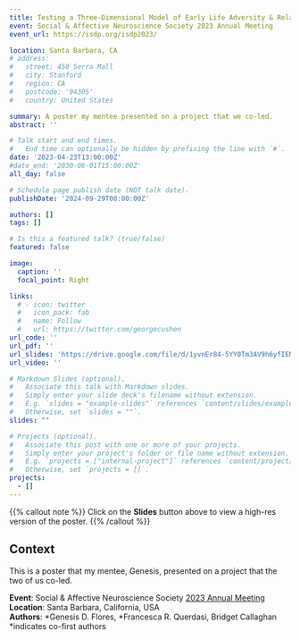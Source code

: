 ```yaml
---
title: Testing a Three-Dimensional Model of Early Life Adversity & Relations to Alexithymia in Young Adulthood
event: Social & Affective Neuroscience Society 2023 Annual Meeting
event_url: https://isdp.org/isdp2023/ 

location: Santa Barbara, CA
# address:
#   street: 450 Serra Mall
#   city: Stanford
#   region: CA
#   postcode: '94305'
#   country: United States

summary: A poster my mentee presented on a project that we co-led. 
abstract: ''

# Talk start and end times.
#   End time can optionally be hidden by prefixing the line with `#`.
date: '2023-04-23T13:00:00Z'
#date_end: '2030-06-01T15:00:00Z'
all_day: false

# Schedule page publish date (NOT talk date).
publishDate: '2024-09-29T00:00:00Z'

authors: []
tags: []

# Is this a featured talk? (true/false)
featured: false

image:
  caption: ''
  focal_point: Right

links:
  # - icon: twitter
  #   icon_pack: fab
  #   name: Follow
  #   url: https://twitter.com/georgecushen
url_code: ''
url_pdf: ''
url_slides: 'https://drive.google.com/file/d/1yvnEr84-5YY0Tm3AV9h6yfIENAWmSF9S/view?usp=sharing'
url_video: ''

# Markdown Slides (optional).
#   Associate this talk with Markdown slides.
#   Simply enter your slide deck's filename without extension.
#   E.g. `slides = "example-slides"` references `content/slides/example-slides.md`.
#   Otherwise, set `slides = ""`.
slides: ""

# Projects (optional).
#   Associate this post with one or more of your projects.
#   Simply enter your project's folder or file name without extension.
#   E.g. `projects = ["internal-project"]` references `content/project/deep-learning/index.md`.
#   Otherwise, set `projects = []`.
projects:
  - []
---
```


{{% callout note %}}
Click on the **Slides** button above to view a high-res version of the poster.
{{% /callout %}}

## Context
This is a poster that my mentee, Genesis, presented on a project that the two of us co-led. 

**Event**: Social & Affective Neuroscience Society [2023 Annual Meeting](https://socialaffectiveneuro.org/upcoming-conferences/)  
**Location**: Santa Barbara, California, USA   
**Authors**: *Genesis D. Flores, *Francesca R. Querdasi, Bridget Callaghan  
*indicates co-first authors   



